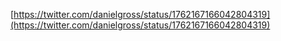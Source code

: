 [https://twitter.com/danielgross/status/1762167166042804319](https://twitter.com/danielgross/status/1762167166042804319)
